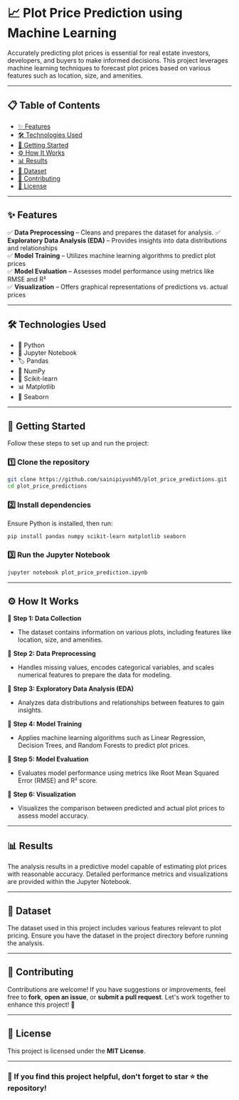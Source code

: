# 📈 Plot Price Prediction using Machine Learning

Accurately predicting plot prices is essential for real estate investors, developers, and buyers to make informed decisions. This project leverages machine learning techniques to forecast plot prices based on various features such as location, size, and amenities.

-----

## 📋 Table of Contents

- [✨ Features](#-features)
- [🛠 Technologies Used](#-technologies-used)
- [🚀 Getting Started](#-getting-started)
- [⚙️ How It Works](#-how-it-works)
- [📊 Results](#-results)
- [📂 Dataset](#-dataset)
- [🤝 Contributing](#-contributing)
- [📜 License](#-license)

-----

## ✨ Features

✅ **Data Preprocessing** – Cleans and prepares the dataset for analysis. 
✅ **Exploratory Data Analysis (EDA)** – Provides insights into data distributions and relationships  
✅ **Model Training** – Utilizes machine learning algorithms to predict plot prices  
✅ **Model Evaluation** – Assesses model performance using metrics like RMSE and R²  
✅ **Visualization** – Offers graphical representations of predictions vs. actual prices  

-----

## 🛠 Technologies Used

- 🐍 Python  
- 📒 Jupyter Notebook  
- 🏷️ Pandas  
- 🔢 NumPy  
- 🤖 Scikit-learn  
- 📊 Matplotlib  
- 🎨 Seaborn  

---

## 🚀 Getting Started  

Follow these steps to set up and run the project:  

### 1️⃣ Clone the repository  
```bash
git clone https://github.com/sainipiyush05/plot_price_predictions.git
cd plot_price_predictions
```

### 2️⃣ Install dependencies  
Ensure Python is installed, then run:  
```bash
pip install pandas numpy scikit-learn matplotlib seaborn
```

### 3️⃣ Run the Jupyter Notebook  
```bash
jupyter notebook plot_price_prediction.ipynb
```

---

## ⚙️ How It Works  

📌 **Step 1: Data Collection**  
- The dataset contains information on various plots, including features like location, size, and amenities.  

📌 **Step 2: Data Preprocessing**  
- Handles missing values, encodes categorical variables, and scales numerical features to prepare the data for modeling.  

📌 **Step 3: Exploratory Data Analysis (EDA)**  
- Analyzes data distributions and relationships between features to gain insights.  

📌 **Step 4: Model Training**  
- Applies machine learning algorithms such as Linear Regression, Decision Trees, and Random Forests to predict plot prices.  

📌 **Step 5: Model Evaluation**  
- Evaluates model performance using metrics like Root Mean Squared Error (RMSE) and R² score.  

📌 **Step 6: Visualization**  
- Visualizes the comparison between predicted and actual plot prices to assess model accuracy.  

---

## 📊 Results  

The analysis results in a predictive model capable of estimating plot prices with reasonable accuracy. Detailed performance metrics and visualizations are provided within the Jupyter Notebook.  

---

## 📂 Dataset  

The dataset used in this project includes various features relevant to plot pricing. Ensure you have the dataset in the project directory before running the analysis.  

---

## 🤝 Contributing  

Contributions are welcome! If you have suggestions or improvements, feel free to **fork**, **open an issue**, or **submit a pull request**. Let's work together to enhance this project! 🚀  

---

## 📜 License  

This project is licensed under the **MIT License**.  

---

### 🌟 If you find this project helpful, don't forget to **star ⭐ the repository!**  
